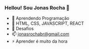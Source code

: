 ### Hellou! Sou Jonas Rocha 👋

- 🔭 Aprendendo Programação
- 🌱 HTML, CSS, JAVASCRIPT, REACT
- 👯 Desafios
- 📫 jonasrochabr@gmail.com 
- ⚡ Aprender é muito da hora



